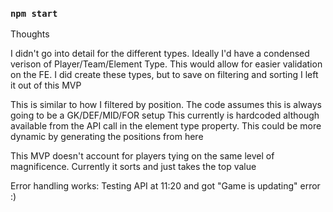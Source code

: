 

### `npm start`


Thoughts

I didn't go into detail for the different types. Ideally I'd have a condensed verison of Player/Team/Element Type.
This would allow for easier validation on the FE.
I did create these types, but to save on filtering and sorting I left it out of this MVP

This is similar to how I filtered by position. The code assumes this is always going to be a GK/DEF/MID/FOR setup
This currently is hardcoded although available from the API call in the element type property. This could be more dynamic by generating the positions from here

This MVP doesn't account for players tying on the same level of magnificence. Currently it sorts and just takes the top value


Error handling works: Testing API at 11:20 and got "Game is updating" error :)

